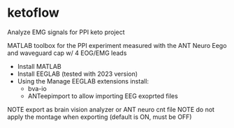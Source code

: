 # ketoflow
Analyze EMG signals for PPI keto project

MATLAB toolbox for the PPI experiment measured with the ANT Neuro Eego and waveguard cap w/ 4 EOG/EMG leads

* Install MATLAB
* Install EEGLAB (tested with 2023 version)
* Using the Manage EEGLAB extensions install:
  - bva-io
  - ANTeepimport
  to allow importing EEG exoprted files

NOTE export as brain vision analyzer or ANT neuro cnt file
NOTE do not apply the montage when exporting (default is ON, must be OFF)



